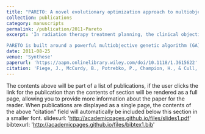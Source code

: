 ```yaml
---
title: "PARETO: A novel evolutionary optimization approach to multiobjective IMRT planning"
collection: publications
category: manuscripts
permalink: /publication/2011-Pareto
excerpt: 'In radiation therapy treatment planning, the clinical objectives of uniform high dose to the planning target volume (PTV) and low dose to the organs-at-risk (OARs) are invariably in conflict, often requiring compromises to be made between them when selecting the best treatment plan for a particular patient. In this work, the authors introduce Pareto-Aware Radiotherapy Evolutionary Treatment Optimization (pareto), a multiobjective optimization tool to solve for beam angles and fluence patterns in intensity-modulated radiation therapy (IMRT) treatment planning.

PARETO is built around a powerful multiobjective genetic algorithm (GA), which allows us to treat the problem of IMRT treatment plan optimization as a combined monolithic problem, where all beam fluence and angle parameters are treated equally during the optimization. We have employed a simple parameterized beam fluence representation with a realistic dose calculation approach, incorporating patient scatter effects, to demonstrate feasibility of the proposed approach on two phantoms. The first phantom is a simple cylindrical phantom containing a target surrounded by three OARs, while the second phantom is more complex and represents a paraspinal patient.'
date: 2011-08-25
venue: 'Synthese'
paperurl: 'https://aapm.onlinelibrary.wiley.com/doi/10.1118/1.3615622'
citation: 'Fiege, J., McCurdy, B., Potrebko, P., Champion, H., & Cull, A. (2011). PARETO: A Novel Evolutionary Optimization Approach to Multiobjective IMRT planning. Medical Physics, 38(9), 5217-5229'
---
```

The contents above will be part of a list of publications, if the user clicks the link for the publication than the contents of section will be rendered as a full page, allowing you to provide more information about the paper for the reader. When publications are displayed as a single page, the contents of the above "citation" field will automatically be included below this section in a smaller font.
slidesurl: 'http://academicpages.github.io/files/slides1.pdf'
bibtexurl: 'http://academicpages.github.io/files/bibtex1.bib'
